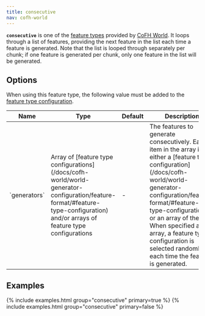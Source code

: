 ```yaml
---
title: consecutive
nav: cofh-world
---
```


**`consecutive`** is one of the [feature
types](/docs/cofh-world/world-generator-configuration/feature-types/) provided
by [CoFH World](/docs/cofh-world/). It loops through a list of features,
providing the next feature in the list each time a feature is generated. Note
that the list is looped through separately per chunk; if one feature is
generated per chunk, only one feature in the list will be generated.


Options
-------

When using this feature type, the following value must be added to the [feature
type
configuration](/docs/cofh-world/world-generator-configuration/feature-format/#feature-type-configuration).

<div class="uk-overflow-container">
    <table class="uk-table uk-table-striped uk-text-small">
        <thead>
            <tr>
                <th>Name</th>
                <th>Type</th>
                <th>Default</th>
                <th>Description</th>
            </tr>
        </thead>
        <tbody>
            <tr>
                <td markdown="span">`generators`</td>
                <td markdown="span">
                    Array of
                    [feature type configurations](/docs/cofh-world/world-generator-configuration/feature-format/#feature-type-configuration)
                    and/or arrays of feature type configurations
                </td>
                <td markdown="span">-</td>
                <td markdown="span">
                    The features to generate consecutively. Each item in the
                    array is either a
                    [feature type configuration](/docs/cofh-world/world-generator-configuration/feature-format/#feature-type-configuration)
                    or an array of them. When specified as an array, a feature
                    type configuration is selected randomly each time the
                    feature is generated.
                </td>
            </tr>
        </tbody>
    </table>
</div>


Examples
--------

{% include examples.html group="consecutive" primary=true %}
{% include examples.html group="consecutive" primary=false %}
